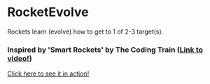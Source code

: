 # RocketEvolve

Rockets learn (evolve) how to get to 1 of 2-3 target(s).
### Inspired by 'Smart Rockets' by The Coding Train ([Link to video!](https://www.youtube.com/watch?v=bGz7mv2vD6g))

[Click here to see it in action!](https://coffeecatrailway.github.io/RocketEvolve/src/index.html)
